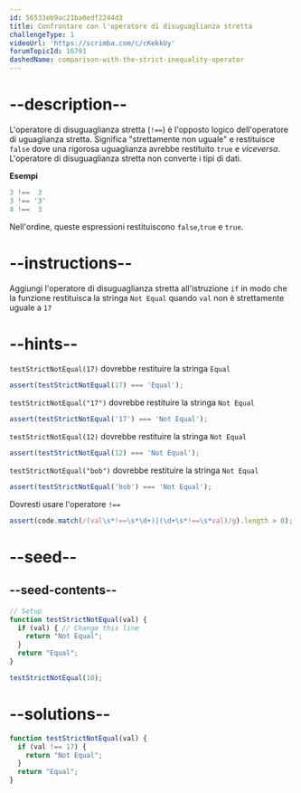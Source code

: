 ```yaml
---
id: 56533eb9ac21ba0edf2244d3
title: Confrontare con l'operatore di disuguaglianza stretta
challengeType: 1
videoUrl: 'https://scrimba.com/c/cKekkUy'
forumTopicId: 16791
dashedName: comparison-with-the-strict-inequality-operator
---
```


# --description--

L'operatore di disuguaglianza stretta (`!==`) è l'opposto logico dell'operatore di uguaglianza stretta. Significa "strettamente non uguale" e restituisce `false` dove una rigorosa uguaglianza avrebbe restituito `true` e *viceversa*. L'operatore di disuguaglianza stretta non converte i tipi di dati.

**Esempi**

```js
3 !==  3
3 !== '3'
4 !==  3
```

Nell'ordine, queste espressioni restituiscono `false`,`true` e `true`.

# --instructions--

Aggiungi l'operatore di disuguaglianza stretta all'istruzione `if` in modo che la funzione restituisca la stringa `Not Equal` quando `val` non è strettamente uguale a `17`

# --hints--

`testStrictNotEqual(17)` dovrebbe restituire la stringa `Equal`

```js
assert(testStrictNotEqual(17) === 'Equal');
```

`testStrictNotEqual("17")` dovrebbe restituire la stringa `Not Equal`

```js
assert(testStrictNotEqual('17') === 'Not Equal');
```

`testStrictNotEqual(12)` dovrebbe restituire la stringa `Not Equal`

```js
assert(testStrictNotEqual(12) === 'Not Equal');
```

`testStrictNotEqual("bob")` dovrebbe restituire la stringa `Not Equal`

```js
assert(testStrictNotEqual('bob') === 'Not Equal');
```

Dovresti usare l'operatore `!==`

```js
assert(code.match(/(val\s*!==\s*\d+)|(\d+\s*!==\s*val)/g).length > 0);
```

# --seed--

## --seed-contents--

```js
// Setup
function testStrictNotEqual(val) {
  if (val) { // Change this line
    return "Not Equal";
  }
  return "Equal";
}

testStrictNotEqual(10);
```

# --solutions--

```js
function testStrictNotEqual(val) {
  if (val !== 17) {
    return "Not Equal";
  }
  return "Equal";
}
```
